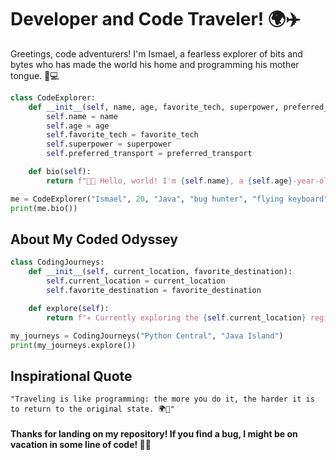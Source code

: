 # Developer and Code Traveler! 🌍✈️

Greetings, code adventurers! I'm Ismael, a fearless explorer of bits and bytes who has made the world his home and programming his mother tongue. 🚀💻

```python
class CodeExplorer:
    def __init__(self, name, age, favorite_tech, superpower, preferred_transport):
        self.name = name
        self.age = age
        self.favorite_tech = favorite_tech
        self.superpower = superpower
        self.preferred_transport = preferred_transport

    def bio(self):
        return f"👨‍💻 Hello, world! I'm {self.name}, a {self.age}-year-old passionate about {self.favorite_tech}. My superpower: {self.superpower}. I navigate the code on my {self.preferred_transport}."

me = CodeExplorer("Ismael", 20, "Java", "bug hunter", "flying keyboard")
print(me.bio())
```

## About My Coded Odyssey

```python
class CodingJourneys:
    def __init__(self, current_location, favorite_destination):
        self.current_location = current_location
        self.favorite_destination = favorite_destination

    def explore(self):
        return f"✈️ Currently exploring the {self.current_location} region. My dream destination: {self.favorite_destination}."

my_journeys = CodingJourneys("Python Central", "Java Island")
print(my_journeys.explore())
```

## Inspirational Quote

```
"Traveling is like programming: the more you do it, the harder it is to return to the original state. 🌍🔄"
```

#### Thanks for landing on my repository! If you find a bug, I might be on vacation in some line of code! 🐞✨
